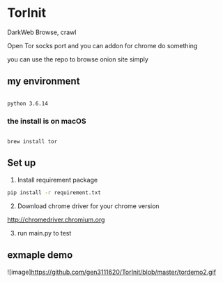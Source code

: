 # TorInit
DarkWeb Browse, crawl

Open Tor socks port and you can addon for chrome do something

you can use the repo to browse onion site simply 

## my environment
```

python 3.6.14

```
### the install is on macOS
```

brew install tor

```

## Set up
1. Install requirement package
```bash
pip install -r requirement.txt
```
2. Download chrome driver for your chrome version

http://chromedriver.chromium.org

3. run main.py to test


## exmaple demo 

![image]https://github.com/gen3111620/TorInit/blob/master/tordemo2.gif
